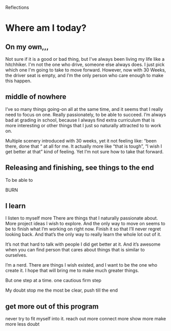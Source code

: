 Reflections 
# Where am I today?
## On my own,,, 
Not sure if it is a good or bad thing, but I've always been living my life like a hitchhiker. I'm not the one who drive, someone else always does. I just pick which one I'm going to take to move forward. However, now with 30 Weeks, the driver seat is empty, and I’m the only person who care enough to make this happen.

## middle of nowhere
I’ve so many things going-on all at the same time, and it seems that I really need to focus on one. Really passionately, to be able to succeed. I’m always bad at grading in school, because I always find extra curriculum that is more interesting or other things that I just so naturally attracted to to work on. 

Multiple scenery introduced with 30 weeks, yet it not feeling like: “been there, done that “ at all for me. It actually more like “that is tough”, “I wish I get better at that” kind of feeling. Yet I’m not sure how to take that forward. 


## Releasing and finishing, see things to the end
To be able to 

BURN

## I learn
I listen to myself more 
There are things that I naturally passionate about. More project ideas I wish to explore. And the only way to move on seems to be to finish what I’m working on right now. Finish it so that I’ll never regret looking back. And that’s the only way to really learn the whole lot out of it. 

It’s not that hard to talk with people
I did get better at it. And it’s awesome when you can find person that cares about things that is similar to ourselves. 

I’m a nerd. There are things I wish existed, and I want to be the one who create it. 
I hope that will bring me to make much greater things. 

But one step at a time. 
one cautious firm step

My doubt stop me the most
be clear, push till the end

## get more out of this program
never try to fit myself into it. 
reach out more
connect more
show more
make more
less doubt

